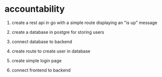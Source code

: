 # accountability

1) create a rest api in go with a simple route displaying an "is up" message

2) create a database in postgre for storing users

3) connect database to backend

4) create route to create user in database

5) create simple login page

6) connect frontend to backend
